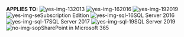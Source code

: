 <Token>**APPLIES TO:** ![yes-img-13](../media/yes.png)2013 ![yes-img-16](../media/yes.png)2016 ![yes-img-19](../media/yes.png)2019 ![yes-img-se](../media/yes.png)Subscription Edition ![yes-img-sql-16](../media/yes.png)SQL Server 2016 ![yes-img-sql-17](../media/yes.png)SQL Server 2017 ![yes-img-sql-19](../media/yes.png)SQL Server 2019 ![no-img-sop](../media/no.png)SharePoint in Microsoft 365</Token>
